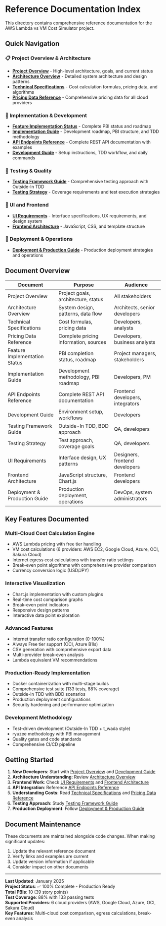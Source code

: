 # Reference Documentation Index

This directory contains comprehensive reference documentation for the AWS Lambda vs VM Cost Simulator project.

## Quick Navigation

### 📋 Project Overview & Architecture
- **[Project Overview](project-overview.md)** - High-level architecture, goals, and current status
- **[Architecture Overview](architecture-overview.md)** - Detailed system architecture and design patterns
- **[Technical Specifications](technical-specifications.md)** - Cost calculation formulas, pricing data, and algorithms
- **[Pricing Data Reference](pricing-data-reference.md)** - Comprehensive pricing data for all cloud providers

### 🚀 Implementation & Development
- **[Feature Implementation Status](feature-implementation-status.md)** - Complete PBI status and roadmap
- **[Implementation Guide](implementation-guide.md)** - Development roadmap, PBI structure, and TDD methodology
- **[API Endpoints Reference](api-endpoints-reference.md)** - Complete REST API documentation with examples
- **[Development Guide](development-guide.md)** - Setup instructions, TDD workflow, and daily commands

### 🧪 Testing & Quality
- **[Testing Framework Guide](testing-framework-guide.md)** - Comprehensive testing approach with Outside-In TDD
- **[Testing Strategy](testing-strategy.md)** - Coverage requirements and test execution strategies

### 🎨 UI and Frontend
- **[UI Requirements](ui-requirements.md)** - Interface specifications, UX requirements, and design system
- **[Frontend Architecture](frontend-architecture.md)** - JavaScript, CSS, and template structure

### 🚀 Deployment & Operations
- **[Deployment & Production Guide](deployment-production-guide.md)** - Production deployment strategies and operations

## Document Overview

| Document | Purpose | Audience |
|----------|---------|----------|
| Project Overview | Project goals, architecture, status | All stakeholders |
| Architecture Overview | System design, patterns, data flow | Architects, senior developers |
| Technical Specifications | Cost formulas, pricing data | Developers, analysts |
| Pricing Data Reference | Complete pricing information, sources | Developers, business analysts |
| Feature Implementation Status | PBI completion status, roadmap | Project managers, stakeholders |
| Implementation Guide | Development methodology, PBI roadmap | Developers, PM |
| API Endpoints Reference | Complete REST API documentation | Frontend developers, integrators |
| Development Guide | Environment setup, workflows | Developers |
| Testing Framework Guide | Outside-In TDD, BDD approach | QA, developers |
| Testing Strategy | Test approach, coverage goals | QA, developers |
| UI Requirements | Interface design, UX patterns | Designers, frontend developers |
| Frontend Architecture | JavaScript structure, Chart.js | Frontend developers |
| Deployment & Production Guide | Production deployment, operations | DevOps, system administrators |

## Key Features Documented

### Multi-Cloud Cost Calculation Engine
- AWS Lambda pricing with free tier handling
- VM cost calculations (6 providers: AWS EC2, Google Cloud, Azure, OCI, Sakura Cloud)
- Internet egress cost calculations with transfer ratio settings
- Break-even point algorithms with comprehensive provider comparison
- Currency conversion logic (USD/JPY)

### Interactive Visualization
- Chart.js implementation with custom plugins
- Real-time cost comparison graphs
- Break-even point indicators
- Responsive design patterns
- Interactive data point exploration

### Advanced Features
- Internet transfer ratio configuration (0-100%)
- Always Free tier support (OCI, Azure B1ls)
- CSV generation with comprehensive export data
- Multi-provider break-even analysis
- Lambda equivalent VM recommendations

### Production-Ready Implementation
- Docker containerization with multi-stage builds
- Comprehensive test suite (133 tests, 88% coverage)
- Outside-In TDD with BDD scenarios
- Production deployment configurations
- Security hardening and performance optimization

### Development Methodology
- Test-driven development (Outside-In TDD + t_wada style)
- ryuzee methodology with PBI management
- Quality gates and code standards
- Comprehensive CI/CD pipeline

## Getting Started

1. **New Developers**: Start with [Project Overview](project-overview.md) and [Development Guide](development-guide.md)
2. **Architecture Understanding**: Review [Architecture Overview](architecture-overview.md)
3. **Frontend Work**: Check [UI Requirements](ui-requirements.md) and [Frontend Architecture](frontend-architecture.md)
4. **API Integration**: Reference [API Endpoints Reference](api-endpoints-reference.md)
5. **Understanding Costs**: Read [Technical Specifications](technical-specifications.md) and [Pricing Data Reference](pricing-data-reference.md)
6. **Testing Approach**: Study [Testing Framework Guide](testing-framework-guide.md)
7. **Production Deployment**: Follow [Deployment & Production Guide](deployment-production-guide.md)

## Document Maintenance

These documents are maintained alongside code changes. When making significant updates:

1. Update the relevant reference document
2. Verify links and examples are current
3. Update version information if applicable
4. Consider impact on other documents

---

**Last Updated**: January 2025  
**Project Status**: ✅ 100% Complete - Production Ready  
**Total PBIs**: 10 (39 story points)  
**Test Coverage**: 88% with 133 passing tests  
**Supported Providers**: 6 cloud providers (AWS, Google Cloud, Azure, OCI, Sakura Cloud)  
**Key Features**: Multi-cloud cost comparison, egress calculations, break-even analysis